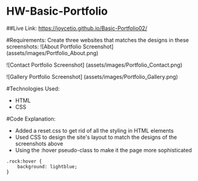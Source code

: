 # HW-Basic-Portfolio

##Live Link: 
https://joycetio.github.io/Basic-Portfolio02/

#Requirements: 
Create three websites that matches the designs in these screenshots:
![About Portfolio Screenshot]
(assets/images/Portfolio_About.png)

![Contact Portfolio Screenshot]
(assets/images/Portfolio_Contact.png)

![Gallery Portfolio Screenshot]
(assets/images/Portfolio_Gallery.png) 

#Technologies Used: 
* HTML
* CSS

#Code Explanation: 
* Added a reset.css to get rid of all the styling in HTML elements
* Used CSS to design the site's layout to match the designs of the screenshots above 
* Using the :hover pseudo-class to make it the page more sophisticated 
````
.rock:hover {
    background: lightblue;
}
````
